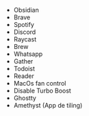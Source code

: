 - Obsidian 
- Brave 
- Spotify
- Discord 
- Raycast 
- Brew
- Whatsapp
- Gather
- Todoist
- Reader
- MacOs fan control 
- Disable Turbo Boost 
- Ghostty
- Amethyst (App de tiling)